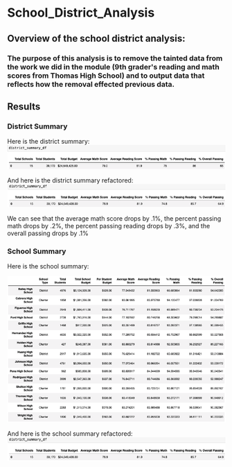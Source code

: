 # School_District_Analysis

## Overview of the school district analysis:

### The purpose of this analysis is to remove the tainted data from the work we did in the module (9th grader's reading and math scores from Thomas High School) and to output data that reflects how the removal effected previous data.

## Results

### District Summary

Here is the district summary:
![image_name](https://github.com/PirateSuit/School_District_Analysis/blob/main/results_photos/district_summary.png)

And here is the district summary refactored:
![image_name](https://github.com/PirateSuit/School_District_Analysis/blob/main/results_photos/district_summary_refactored.png)

We can see that the average math score drops by .1%, the percent passing math drops by .2%, the percent passing reading drops by .3%, and the overall passing drops by .1%

### School Summary

Here is the school summary:

![image_name](https://github.com/PirateSuit/School_District_Analysis/blob/main/results_photos/school_summary.png)

And here is the school summary refactored:
![image_name](https://github.com/PirateSuit/School_District_Analysis/blob/main/results_photos/district_summary_refactored.png)

